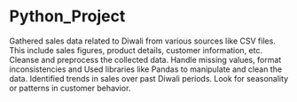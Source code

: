 # Python_Project
Gathered sales data related to Diwali from various sources like CSV files. This include sales figures, product details, customer information, etc.
Cleanse and preprocess the collected data. Handle missing values, format inconsistencies and Used libraries like Pandas to manipulate and clean the data.
Identified trends in sales over past Diwali periods. Look for seasonality or patterns in customer behavior.



